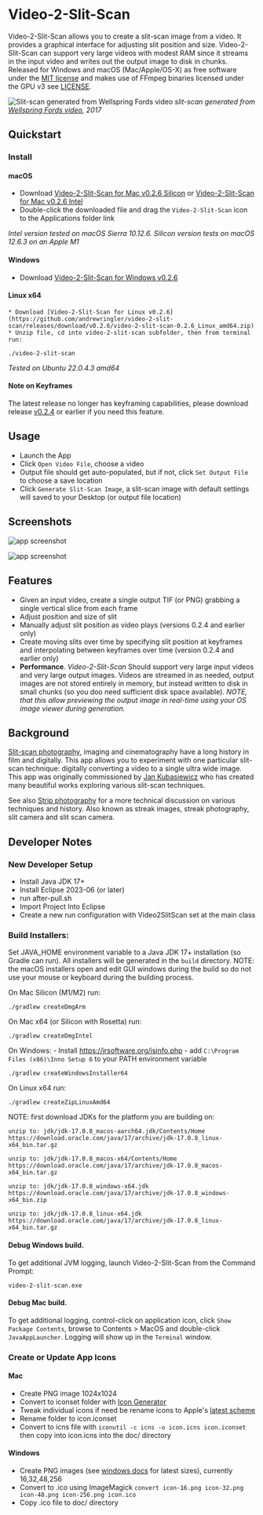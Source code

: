 # Video-2-Slit-Scan
Video-2-Slit-Scan allows you to create a slit-scan image from a video. It provides a graphical interface for adjusting slit position and size. Video-2-Slit-Scan can support very large videos with modest RAM since it streams in the input video and writes out the output image to disk in chunks. Released for Windows and macOS (Mac/Apple/OS-X) as free software under the [MIT license](https://opensource.org/licenses/MIT) and makes use of FFmpeg binaries licensed under the GPU v3 see [LICENSE](LICENSE.txt).

![Slit-scan generated from Wellspring Fords video](documentation/2017-wellspring-fords.jpg)
*slit-scan generated from [Wellspring Fords video](https://andrewringler.com/2017-11-wellspring-fords/), 2017*

## Quickstart
### Install
#### macOS
   * Download [Video-2-Slit-Scan for Mac v0.2.6 Silicon](https://github.com/andrewringler/video-2-slit-scan/releases/download/v0.2.6/Video-2-Slit-Scan_0.2.6_Silicon.dmg) or [Video-2-Slit-Scan for Mac v0.2.6 Intel](https://github.com/andrewringler/video-2-slit-scan/releases/download/v0.2.6/Video-2-Slit-Scan_0.2.6_Intel.dmg)
   * Double-click the downloaded file and drag the `Video-2-Slit-Scan` icon to the Applications folder link

*Intel version tested on macOS Sierra 10.12.6. Silicon version tests on macOS 12.6.3 on an Apple M1*

#### Windows
   * Download [Video-2-Slit-Scan for Windows v0.2.6](https://github.com/andrewringler/video-2-slit-scan/releases/download/v0.2.6/video-2-slit-scan_0.2.6_Windows_x64.exe)

#### Linux x64
    * Download [Video-2-Slit-Scan for Linux v0.2.6](https://github.com/andrewringler/video-2-slit-scan/releases/download/v0.2.6/video-2-slit-scan-0.2.6_Linux_amd64.zip)
    * Unzip file, cd into video-2-slit-scan subfolder, then from terminal run:
    
    ./video-2-slit-scan

*Tested on Ubuntu 22.0.4.3 amd64*

#### Note on Keyframes
The latest release no longer has keyframing capabilities, please download release [v0.2.4](https://github.com/andrewringler/video-2-slit-scan/releases/tag/v0.2.4) or earlier if you need this feature.

## Usage
 * Launch the App
 * Click `Open Video File`, choose a video
 * Output file should get auto-populated, but if not, click `Set Output File` to choose a save location
 * Click `Generate Slit-Scan Image`, a slit-scan image with default settings will saved to your Desktop (or output file location)

## Screenshots
![app screenshot](documentation/ScreenShot2017-12-30Glacier.jpg)

![app screenshot](documentation/ScreenShot2017-06-21.jpg)

## Features
 * Given an input video, create a single output TIF (or PNG) grabbing a single vertical slice from each frame
 * Adjust position and size of slit
 * Manually adjust slit position as video plays (versions 0.2.4 and earlier only)
 * Create moving slits over time by specifying slit position at keyframes and interpolating between keyframes over time (version 0.2.4 and earlier only)
 * **Performance**. *Video-2-Slit-Scan* Should support very large input videos and very large output images. Videos are streamed in as needed, output images are not stored entirely in memory, but instead written to disk in small chunks (so you doo need sufficient disk space available). *NOTE, that this allow previewing the output image in real-time using your OS image viewer during generation.*

## Background
[Slit-scan photography](https://en.wikipedia.org/wiki/Slit-scan_photography), imaging and cinematography have a long history in film and digitally. This app allows you to experiment with one particular slit-scan technique: digitally converting a video to a single ultra wide image. This app was originally commissioned by [Jan Kubasiewicz](http://jankuba.com/) who has created many beautiful works exploring various slit-scan techniques.

See also [Strip photography](https://en.wikipedia.org/wiki/Strip_photography) for a more technical discussion on various techniques and history. Also known as streak images, streak photography, slit camera and slit scan camera.

## Developer Notes
### New Developer Setup
 * Install Java JDK 17+
 * Install Eclipse 2023-06 (or later)
 * run after-pull.sh
 * Import Project Into Eclipse
 * Create a new run configuration with Video2SlitScan set at the main class
 
### Build Installers:
Set JAVA_HOME environment variable to a Java JDK 17+ installation (so Gradle can run). All installers will be generated in the `build` directory. NOTE: the macOS installers open and edit GUI windows during the build so do not use your mouse or keyboard during the building process.

On Mac Silicon (M1/M2) run:

    ./gradlew createDmgArm    
        
On Mac x64 (or Silicon with Rosetta) run:
    
    ./gradlew createDmgIntel    
    
On Windows:
	- Install https://jrsoftware.org/isinfo.php
	- add `C:\Program Files (x86)\Inno Setup 6` to your PATH environment variable
     
    ./gradlew createWindowsInstaller64
    
On Linux x64 run:

    ./gradlew createZipLinuxAmd64
    
NOTE: first download JDKs for the platform you are building on:

    unzip to: jdk/jdk-17.0.8_macos-aarch64.jdk/Contents/Home
    https://download.oracle.com/java/17/archive/jdk-17.0.8_linux-x64_bin.tar.gz

    unzip to: jdk/jdk-17.0.8_macos-x64/Contents/Home
    https://download.oracle.com/java/17/archive/jdk-17.0.8_macos-x64_bin.tar.gz

    unzip to: jdk/jdk-17.0.8_windows-x64.jdk
    https://download.oracle.com/java/17/archive/jdk-17.0.8_windows-x64_bin.zip

    unzip to: jdk/jdk-17.0.8_linux-x64.jdk
    https://download.oracle.com/java/17/archive/jdk-17.0.8_linux-x64_bin.tar.gz

#### Debug Windows build.
To get additional JVM logging, launch Video-2-Slit-Scan from the Command Prompt:

    video-2-slit-scan.exe
    
#### Debug Mac build.
To get additional logging, control-click on application icon, click `Show Package Contents`, browse to Contents > MacOS and double-click `JavaAppLauncher`. Logging will show up in the `Terminal` window.

### Create or Update App Icons
#### Mac
 * Create PNG image 1024x1024
 * Convert to iconset folder with [Icon Generator](https://github.com/onmyway133/IconGenerator)
 * Tweak individual icons if need be
  rename icons to Apple's [latest scheme](https://developer.apple.com/library/content/documentation/GraphicsAnimation/Conceptual/HighResolutionOSX/Optimizing/Optimizing.html)
 * Rename folder to icon.iconset
 * Convert to icns file with
 `iconutil -c icns -o icon.icns icon.iconset`
  then copy into icon.icns into the doc/ directory
  
#### Windows
 * Create PNG images (see [windows docs](https://msdn.microsoft.com/en-us/library/windows/desktop/dn742485%28v=vs.85%29.aspx) for latest sizes), currently 16,32,48,256
 * Convert to .ico using ImageMagick `convert icon-16.png icon-32.png icon-48.png icon-256.png icon.ico`
 * Copy .ico file to doc/ directory